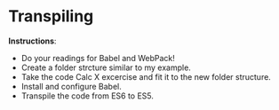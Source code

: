 # Transpiling 

**Instructions**:
* Do your readings for Babel and WebPack!
* Create a folder strcture similar to my example.
* Take the code Calc X excercise and fit it to the new folder structure.
* Install and configure Babel.
* Transpile the code from ES6 to ES5.